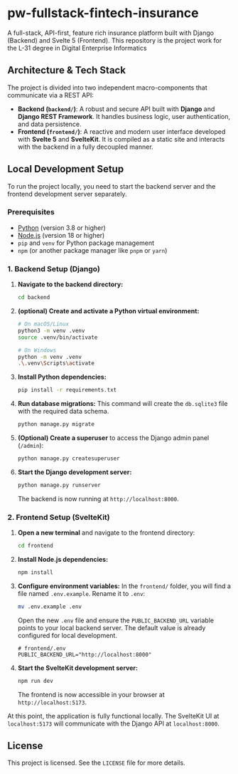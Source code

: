 # pw-fullstack-fintech-insurance
A full-stack, API-first, feature rich insurance platform built with Django (Backend) and Svelte 5 (Frontend). This repository is the project work for the L-31 degree in Digital Enterprise Informatics

## Architecture & Tech Stack

The project is divided into two independent macro-components that communicate via a REST API:

-   **Backend (`backend/`)**: A robust and secure API built with **Django** and **Django REST Framework**. It handles business logic, user authentication, and data persistence.
-   **Frontend (`frontend/`)**: A reactive and modern user interface developed with **Svelte 5** and **SvelteKit**. It is compiled as a static site and interacts with the backend in a fully decoupled manner.

## Local Development Setup

To run the project locally, you need to start the backend server and the frontend development server separately.

### Prerequisites

-   [Python](https://www.python.org/downloads/) (version 3.8 or higher)
-   [Node.js](https://nodejs.org/) (version 18 or higher)
-   `pip` and `venv` for Python package management
-   `npm` (or another package manager like `pnpm` or `yarn`)

### 1. Backend Setup (Django)

1.  **Navigate to the backend directory:**
    ```bash
    cd backend
    ```

2.  **(optional) Create and activate a Python virtual environment:**
    ```bash
    # On macOS/Linux
    python3 -m venv .venv
    source .venv/bin/activate

    # On Windows
    python -m venv .venv
    .\.venv\Scripts\activate
    ```

3.  **Install Python dependencies:**
    ```bash
    pip install -r requirements.txt
    ```

4.  **Run database migrations:**
    This command will create the `db.sqlite3` file with the required data schema.
    ```bash
    python manage.py migrate
    ```

5.  **(Optional) Create a superuser** to access the Django admin panel (`/admin`):
    ```bash
    python manage.py createsuperuser
    ```

6.  **Start the Django development server:**
    ```bash
    python manage.py runserver
    ```
    The backend is now running at `http://localhost:8000`.

### 2. Frontend Setup (SvelteKit)

1.  **Open a new terminal** and navigate to the frontend directory:
    ```bash
    cd frontend
    ```

2.  **Install Node.js dependencies:**
    ```bash
    npm install
    ```

3.  **Configure environment variables:**
    In the `frontend/` folder, you will find a file named `.env.example`. Rename it to `.env`:
    ```bash
    mv .env.example .env
    ```
    Open the new `.env` file and ensure the `PUBLIC_BACKEND_URL` variable points to your local backend server. The default value is already configured for local development.
    ```env
    # frontend/.env
    PUBLIC_BACKEND_URL="http://localhost:8000"
    ```

4.  **Start the SvelteKit development server:**
    ```bash
    npm run dev
    ```
    The frontend is now accessible in your browser at `http://localhost:5173`.

At this point, the application is fully functional locally. The SvelteKit UI at `localhost:5173` will communicate with the Django API at `localhost:8000`.

## License

This project is licensed. See the `LICENSE` file for more details.
